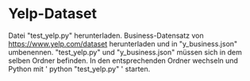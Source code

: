 # Yelp-Dataset

Datei "test_yelp.py" herunterladen.
Business-Datensatz von https://www.yelp.com/dataset herunterladen und in "y_business.json" umbenennen.
"test_yelp.py" und "y_business.json" müssen sich in dem selben Ordner befinden.
In den entsprechenden Ordner wechseln und Python mit ' python "test_yelp.py" ' starten.
